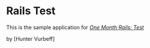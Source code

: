# Rails Test

This is the sample application for 
[*One Month Rails: Test*](http:onemonthrails.com)

by [Hunter Vurbeff]